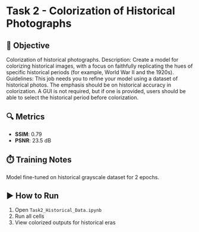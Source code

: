 # Task 2 - Colorization of Historical Photographs

## 🎯 Objective
Colorization of historical photographs. Description: Create a model for colorizing historical images, with a focus on faithfully replicating the hues of specific historical periods (for example, World War II and the 1920s). Guidelines: This job needs you to refine your model using a dataset of historical photos. The emphasis should be on historical accuracy in colorization. A GUI is not required, but if one is provided, users should be able to select the historical period before colorization.

## 🔍 Metrics
- **SSIM**: 0.79
- **PSNR**: 23.5 dB

## ⏱️ Training Notes
Model fine-tuned on historical grayscale dataset for 2 epochs.

## ▶️ How to Run
1. Open `Task2_Historical_Data.ipynb`
2. Run all cells
3. View colorized outputs for historical eras
